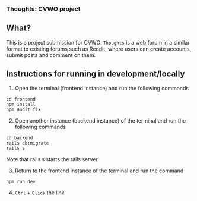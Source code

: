 ### Thoughts: CVWO project

## What?

This is a project submission for CVWO. `Thoughts` is a web forum in a similar format to existing forums such as Reddit, where users can create accounts, submit posts and comment on them.

## Instructions for running in development/locally

1. Open the terminal (frontend instance) and run the following commands

```
cd frontend
npm install
npm audit fix
```

2. Open another instance (backend instance) of the terminal and run the following commands

```
cd backend
rails db:migrate
rails s
```
Note that rails s starts the rails server

3. Return to the frontend instance of the terminal and run the command

```
npm run dev
```

4. `Ctrl` + `Click` the link